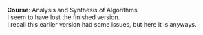 **Course**: Analysis and Synthesis of Algorithms\
I seem to have lost the finished version.\
I recall this earlier version had some issues, but here it is anyways.

